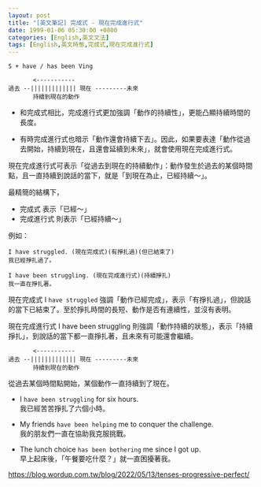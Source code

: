 ```yaml
---
layout: post
title: "[英文筆記] 完成式 - 現在完成進行式"
date: 1999-01-06 05:30:00 +0800
categories: [English,英文文法]
tags: [English,英文時態,完成式,現在完成進行式]
---
```


`S + have / has been Ving`

```
       <-----------
過去 --||||||||||||| 現在 ---------未來
       持續到現在的動作
```

- 和完成式相比，完成進行式更加強調「動作的持續性」，更能凸顯持續時間的長度。    

- 有時完成進行式也暗示「動作還會持續下去」。因此，如果要表達「動作從過去開始，持續到現在，且還會延續到未來」，就會使用現在完成進行式。  

現在完成進行式可表示「從過去到現在的持續動作」：動作發生於過去的某個時間點，且一直持續到說話的當下，就是「到現在為止，已經持續～」。        

最精簡的結構下，
- 完成式 表示「已經～」
- 完成進行式 則表示「已經持續～」

例如：

```
I have struggled. (現在完成式)(有掙扎過)(但已結束了)
我已經掙扎過了。
```

```
I have been struggling. (現在完成進行式)(持續掙扎)
我一直在掙扎著。
```

現在完成式 I `have struggled` 強調「動作已經完成」，表示「有掙扎過」，但說話的當下已結束了。至於掙扎時間的長短、動作是否有連續性，並沒有表明。        

現在完成進行式 I have been struggling 則強調「動作持續的狀態」，表示「持續掙扎」，到說話的當下都一直掙扎著，且未來有可能還會繼續。      

```
       <-----------
過去 --||||||||||||| 現在 ---------未來
       持續到現在的動作
```
從過去某個時間點開始，某個動作一直持續到了現在。


- I `have been struggling` for six hours.   
我已經苦苦掙扎了六個小時。

- My friends `have been helping` me to conquer the challenge.   
我的朋友們一直在協助我克服挑戰。

- The lunch choice `has been bothering` me since I got up.  
早上起床後，「午餐要吃什麼？」就一直困擾著我。


<https://blog.wordup.com.tw/blog/2022/05/13/tenses-progressive-perfect/>